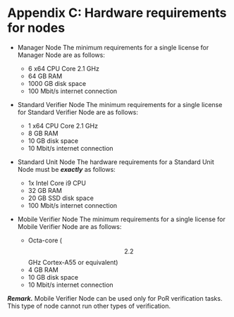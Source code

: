 # Appendix C: Hardware requirements for nodes

* Manager Node
The minimum requirements for a single license for Manager Node are as follows:
  * 6 x64 CPU Core 2.1 GHz
  * 64 GB RAM
  * 1000 GB disk space
  * 100 Mbit/s internet connection

* Standard Verifier Node
The minimum requirements for a single license for Standard Verifier Node are as follows:
   * 1 x64 CPU Core 2.1 GHz
   * 8 GB RAM
   * 10 GB disk space
   * 10 Mbit/s internet connection

 * Standard Unit Node
The hardware requirements for a Standard Unit Node must be _**exactly**_ as follows:
   * 1x Intel Core i9 CPU
   * 32 GB RAM
   * 20 GB SSD disk space
   * 100 Mbit/s internet connection


 * Mobile Verifier Node
The minimum requirements for a single license for Mobile Verifier Node are as follows:
    * Octa-core ($$2.2$$ GHz Cortex-A55 or equivalent) 
    * 4 GB RAM
    * 10 GB disk space
    * 10 Mbit/s internet connection

_**Remark.**_ Mobile Verifier Node can be used only for PoR verification tasks. This type of node cannot run other types of verification.